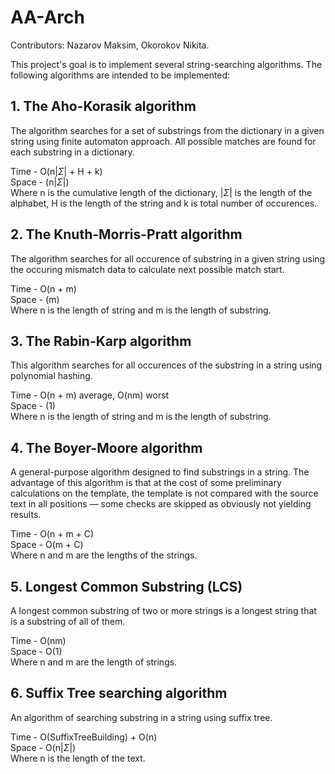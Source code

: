 # AA-Arch

Contributors: Nazarov Maksim, Okorokov Nikita.

This project's goal is to implement several string-searching algorithms. The following algorithms are intended to be implemented:
## 1. The Aho-Korasik algorithm

The algorithm searches for a set of substrings from the dictionary in a given string using finite automaton approach. All possible matches are found for each substring in a dictionary.

Time - O(n|$\Sigma$| + H + k)\
Space - (n|$\Sigma$|)\
Where n is the cumulative length of the dictionary, |$\Sigma$| is the length of the alphabet, H is the length of the string and k is total number of occurences.

## 2. The Knuth-Morris-Pratt algorithm

The algorithm searches for all occurence of substring in a given string using the occuring mismatch data to calculate next possible match start.

Time - O(n + m)\
Space - (m)\
Where n is the length of string and m is the length of substring.

## 3. The Rabin-Karp algorithm

This algorithm searches for all occurences of the substring in a string using polynomial hashing.

Time - O(n + m) average, O(nm) worst\
Space - (1)\
Where n is the length of string and m is the length of substring.

## 4. The Boyer-Moore algorithm

A general-purpose algorithm designed to find substrings in a string. The advantage of this algorithm is that at the cost of some preliminary calculations on the template, the template is not compared with the source text in all positions — some 
checks are skipped as obviously not yielding results.

Time - O(n + m + C) \
Space - O(m + C) \
Where n and m are the lengths of the strings.

## 5. Longest Common Substring (LCS)

A longest common substring of two or more strings is a longest string that is a substring of all of them.

Time - O(nm)\
Space - O(1) \
Where n and m are the length of strings.

## 6. Suffix Tree searching algorithm

An algorithm of searching substring in a string using suffix tree.

Time - O(SuffixTreeBuilding) + O(n) \
Space - O(n|$\Sigma$|) \
Where n is the length of the text.

